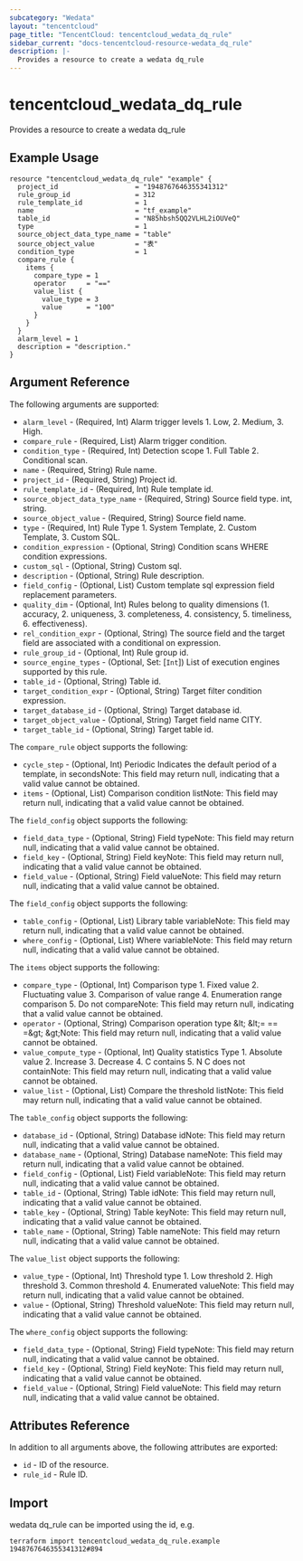 ```yaml
---
subcategory: "Wedata"
layout: "tencentcloud"
page_title: "TencentCloud: tencentcloud_wedata_dq_rule"
sidebar_current: "docs-tencentcloud-resource-wedata_dq_rule"
description: |-
  Provides a resource to create a wedata dq_rule
---
```


# tencentcloud_wedata_dq_rule

Provides a resource to create a wedata dq_rule

## Example Usage

```hcl
resource "tencentcloud_wedata_dq_rule" "example" {
  project_id                   = "1948767646355341312"
  rule_group_id                = 312
  rule_template_id             = 1
  name                         = "tf_example"
  table_id                     = "N85hbsh5QQ2VLHL2iOUVeQ"
  type                         = 1
  source_object_data_type_name = "table"
  source_object_value          = "表"
  condition_type               = 1
  compare_rule {
    items {
      compare_type = 1
      operator     = "=="
      value_list {
        value_type = 3
        value      = "100"
      }
    }
  }
  alarm_level = 1
  description = "description."
}
```

## Argument Reference

The following arguments are supported:

* `alarm_level` - (Required, Int) Alarm trigger levels 1. Low, 2. Medium, 3. High.
* `compare_rule` - (Required, List) Alarm trigger condition.
* `condition_type` - (Required, Int) Detection scope 1. Full Table 2. Conditional scan.
* `name` - (Required, String) Rule name.
* `project_id` - (Required, String) Project id.
* `rule_template_id` - (Required, Int) Rule template id.
* `source_object_data_type_name` - (Required, String) Source field type. int, string.
* `source_object_value` - (Required, String) Source field name.
* `type` - (Required, Int) Rule Type 1. System Template, 2. Custom Template, 3. Custom SQL.
* `condition_expression` - (Optional, String) Condition scans WHERE condition expressions.
* `custom_sql` - (Optional, String) Custom sql.
* `description` - (Optional, String) Rule description.
* `field_config` - (Optional, List) Custom template sql expression field replacement parameters.
* `quality_dim` - (Optional, Int) Rules belong to quality dimensions (1. accuracy, 2. uniqueness, 3. completeness, 4. consistency, 5. timeliness, 6. effectiveness).
* `rel_condition_expr` - (Optional, String) The source field and the target field are associated with a conditional on expression.
* `rule_group_id` - (Optional, Int) Rule group id.
* `source_engine_types` - (Optional, Set: [`Int`]) List of execution engines supported by this rule.
* `table_id` - (Optional, String) Table id.
* `target_condition_expr` - (Optional, String) Target filter condition expression.
* `target_database_id` - (Optional, String) Target database id.
* `target_object_value` - (Optional, String) Target field name  CITY.
* `target_table_id` - (Optional, String) Target table id.

The `compare_rule` object supports the following:

* `cycle_step` - (Optional, Int) Periodic Indicates the default period of a template, in secondsNote: This field may return null, indicating that a valid value cannot be obtained.
* `items` - (Optional, List) Comparison condition listNote: This field may return null, indicating that a valid value cannot be obtained.

The `field_config` object supports the following:

* `field_data_type` - (Optional, String) Field typeNote: This field may return null, indicating that a valid value cannot be obtained.
* `field_key` - (Optional, String) Field keyNote: This field may return null, indicating that a valid value cannot be obtained.
* `field_value` - (Optional, String) Field valueNote: This field may return null, indicating that a valid value cannot be obtained.

The `field_config` object supports the following:

* `table_config` - (Optional, List) Library table variableNote: This field may return null, indicating that a valid value cannot be obtained.
* `where_config` - (Optional, List) Where variableNote: This field may return null, indicating that a valid value cannot be obtained.

The `items` object supports the following:

* `compare_type` - (Optional, Int) Comparison type 1. Fixed value 2. Fluctuating value 3. Comparison of value range 4. Enumeration range comparison 5. Do not compareNote: This field may return null, indicating that a valid value cannot be obtained.
* `operator` - (Optional, String) Comparison operation type &amp;lt; &amp;lt;= == =&amp;gt; &amp;gt;Note: This field may return null, indicating that a valid value cannot be obtained.
* `value_compute_type` - (Optional, Int) Quality statistics Type 1. Absolute value 2. Increase 3. Decrease 4. C contains 5. N C does not containNote: This field may return null, indicating that a valid value cannot be obtained.
* `value_list` - (Optional, List) Compare the threshold listNote: This field may return null, indicating that a valid value cannot be obtained.

The `table_config` object supports the following:

* `database_id` - (Optional, String) Database idNote: This field may return null, indicating that a valid value cannot be obtained.
* `database_name` - (Optional, String) Database nameNote: This field may return null, indicating that a valid value cannot be obtained.
* `field_config` - (Optional, List) Field variableNote: This field may return null, indicating that a valid value cannot be obtained.
* `table_id` - (Optional, String) Table idNote: This field may return null, indicating that a valid value cannot be obtained.
* `table_key` - (Optional, String) Table keyNote: This field may return null, indicating that a valid value cannot be obtained.
* `table_name` - (Optional, String) Table nameNote: This field may return null, indicating that a valid value cannot be obtained.

The `value_list` object supports the following:

* `value_type` - (Optional, Int) Threshold type 1. Low threshold 2. High threshold 3. Common threshold 4. Enumerated valueNote: This field may return null, indicating that a valid value cannot be obtained.
* `value` - (Optional, String) Threshold valueNote: This field may return null, indicating that a valid value cannot be obtained.

The `where_config` object supports the following:

* `field_data_type` - (Optional, String) Field typeNote: This field may return null, indicating that a valid value cannot be obtained.
* `field_key` - (Optional, String) Field keyNote: This field may return null, indicating that a valid value cannot be obtained.
* `field_value` - (Optional, String) Field valueNote: This field may return null, indicating that a valid value cannot be obtained.

## Attributes Reference

In addition to all arguments above, the following attributes are exported:

* `id` - ID of the resource.
* `rule_id` - Rule ID.


## Import

wedata dq_rule can be imported using the id, e.g.

```
terraform import tencentcloud_wedata_dq_rule.example 1948767646355341312#894
```

